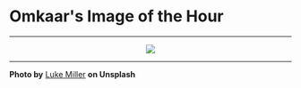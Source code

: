# Omkaar's Image of the Hour

---

<div align="center">

<a href="https://unsplash.com/photos/a-black-car-is-silhouetted-by-the-setting-sun-DtheJUUWNbo">
  <img src="https://images.unsplash.com/photo-1752774713655-10e8fd7c50df?crop=entropy&cs=tinysrgb&fit=max&fm=jpg&ixid=M3w3NjA2Nzh8MHwxfHJhbmRvbXx8fHx8fHx8fDE3NTUzNjcyMDB8&ixlib=rb-4.1.0&q=80&w=1080" style="max-width:100%; height:auto;">
</a>



</div>

---

**Photo by** [Luke Miller](https://unsplash.com/@bylukemiller) **on Unsplash**
